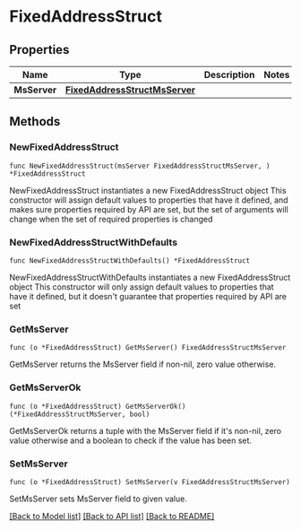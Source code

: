 # FixedAddressStruct

## Properties

Name | Type | Description | Notes
------------ | ------------- | ------------- | -------------
**MsServer** | [**FixedAddressStructMsServer**](FixedAddressStructMsServer.md) |  | 

## Methods

### NewFixedAddressStruct

`func NewFixedAddressStruct(msServer FixedAddressStructMsServer, ) *FixedAddressStruct`

NewFixedAddressStruct instantiates a new FixedAddressStruct object
This constructor will assign default values to properties that have it defined,
and makes sure properties required by API are set, but the set of arguments
will change when the set of required properties is changed

### NewFixedAddressStructWithDefaults

`func NewFixedAddressStructWithDefaults() *FixedAddressStruct`

NewFixedAddressStructWithDefaults instantiates a new FixedAddressStruct object
This constructor will only assign default values to properties that have it defined,
but it doesn't guarantee that properties required by API are set

### GetMsServer

`func (o *FixedAddressStruct) GetMsServer() FixedAddressStructMsServer`

GetMsServer returns the MsServer field if non-nil, zero value otherwise.

### GetMsServerOk

`func (o *FixedAddressStruct) GetMsServerOk() (*FixedAddressStructMsServer, bool)`

GetMsServerOk returns a tuple with the MsServer field if it's non-nil, zero value otherwise
and a boolean to check if the value has been set.

### SetMsServer

`func (o *FixedAddressStruct) SetMsServer(v FixedAddressStructMsServer)`

SetMsServer sets MsServer field to given value.



[[Back to Model list]](../README.md#documentation-for-models) [[Back to API list]](../README.md#documentation-for-api-endpoints) [[Back to README]](../README.md)


